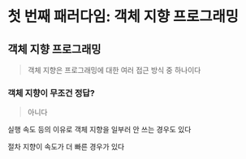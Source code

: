 # 첫 번째 패러다임: 객체 지향 프로그래밍

## 객체 지향 프로그래밍
>객체 지향은 프로그래밍에 대한 여러 접근 방식 중 하나이다

### 객체 지향이 무조건 정답?
>아니다

실행 속도 등의 이유로 객체 지향을 일부러 안 쓰는 경우도 있다

절차 지향이 속도가 더 빠른 경우가 있다
